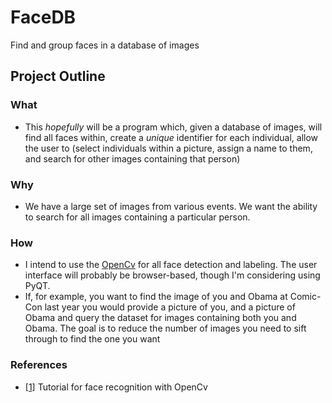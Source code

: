 # FaceDB
Find and group faces in a database of images

## Project Outline
### What
 * This _hopefully_ will be a program which, given a database of images, will find all faces within, create a _unique_ identifier for each individual, allow the user to (select individuals within a picture, assign a name to them, and search for other images containing that person)
### Why
 * We have a large set of images from various events. We want the ability to search for all images containing a particular person.
### How
 * I intend to use the [OpenCv](https://opencv.org/) for all face detection and labeling. The user interface will probably be browser-based, though I'm considering using PyQT.
 * If, for example, you want to find the image of you and Obama at Comic-Con last year you would provide a picture of you, and a picture of Obama and query the dataset for images containing both you and Obama. The goal is to reduce the number of images you need to sift through to find the one you want
 
 ### References
 * [[1]](https://www.pyimagesearch.com/2018/09/24/opencv-face-recognition/) Tutorial for face recognition with OpenCv
